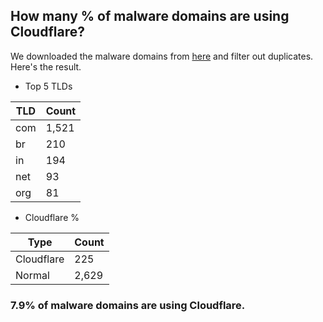 ## How many % of malware domains are using Cloudflare?


We downloaded the malware domains from [here](https://urlhaus.abuse.ch) and filter out duplicates.
Here's the result.


[//]: # (start replacement)


- Top 5 TLDs

| TLD | Count |
| --- | --- |
| com | 1,521 |
| br | 210 |
| in | 194 |
| net | 93 |
| org | 81 |


- Cloudflare %

| Type | Count |
| --- | --- |
| Cloudflare | 225 |
| Normal | 2,629 |


### 7.9% of malware domains are using Cloudflare.